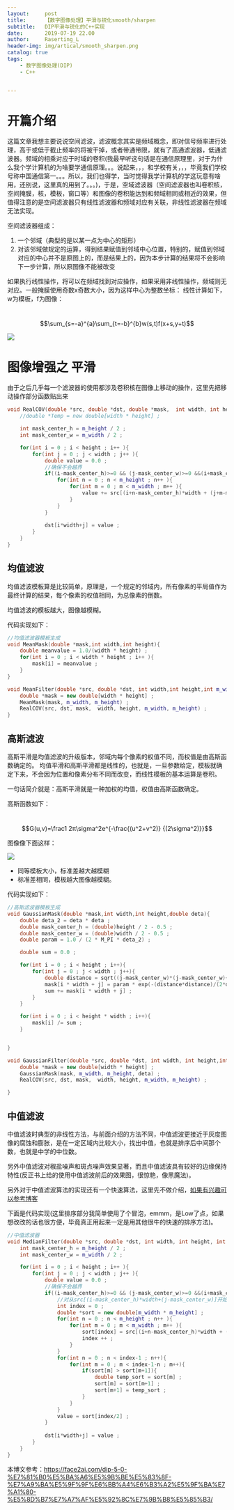```yaml
---
layout:     post
title:      【数字图像处理】平滑与锐化smooth/sharpen
subtitle:   DIP平滑与锐化的C++实现
date:       2019-07-19 22.00
author:     Raserting_L
header-img: img/artical/smooth_sharpen.png
catalog: true
tags:
    - 数字图像处理(DIP)
    - C++


---
```


# 开篇介绍

这篇文章我想主要说说空间滤波，滤波概念其实是频域概念，即对信号频率进行处理，高于或低于截止频率的将被干掉，或者带通带限，就有了高通滤波器，低通滤波器。频域的相乘对应于时域的卷积(我最早听这句话是在通信原理里，对于为什么我个学计算机的为啥要学通信原理。。。说起来，，，和学校有关，，，毕竟我们学校号称中国通信第一。。。所以，我们也得学，当时觉得我学计算机的学这玩意有啥用，还别说，这里真的用到了。。。)，于是，空域滤波器（空间滤波器也叫卷积核，空间掩膜，核，模板，窗口等）和图像的卷积能达到和频域相同或相近的效果，但值得注意的是空间滤波器只有线性滤波器和频域对应有关联，非线性滤波器在频域无法实现。



空间滤波器组成：

1. 一个邻域（典型的是以某一点为中心的矩形）
2. 对该邻域做规定的运算，得到结果赋值到邻域中心位置，特别的，赋值到邻域对应的中心并不是原图上的，而是结果上的，因为本步计算的结果将不会影响下一步计算，所以原图像不能被改变

如果执行线性操作，将可以在频域找到对应操作，如果采用非线性操作，频域则无对应。一般掩膜使用奇数x奇数大小，因为这样中心为整数坐标：
线性计算如下，w为模板，f为图像：

​				 							$$\sum_{s=-a}^{a}\sum_{t=-b}^{b}w(s,t)f(x+s,y+t)$$  

![](https://upload-images.jianshu.io/upload_images/11172737-22404137b52ba57f.png?imageMogr2/auto-orient/strip%7CimageView2/2/w/840/format/webp)







# 图像增强之 平滑



由于之后几乎每一个滤波器的使用都涉及卷积核在图像上移动的操作，这里先把移动操作部分函数贴出来

```c++
void RealCOV(double *src, double *dst, double *mask,  int width, int height, int m_width, int m_height){
    //double *Temp = new double[width * height] ;

    int mask_center_h = m_height / 2 ;
    int mask_center_w = m_width / 2 ;

    for(int i = 0 ; i < height ; i++ ){
        for(int j = 0 ; j < width ; j++ ){
            double value = 0.0 ;
            //确保不会越界
            if((i-mask_center_h)>=0 && (j-mask_center_w)>=0 &&(i+mask_center_h)<height && (j+mask_center_w)<width ){
            	for(int n = 0 ; n < m_height ; n++ ){
	                for(int m = 0 ; m < m_width ; m++ ){
						value += src[(i+n-mask_center_h)*width + (j+m-mask_center_w)] * mask[n*m_width+m] ;  
	                }
            	}
			}
            
            dst[i*width+j] = value ;
        }
    }
}
```



## 均值滤波

均值滤波模板算是比较简单，原理是，一个规定的邻域内，所有像素的平局值作为最终计算的结果，每个像素的权值相同，为总像素的倒数。



均值滤波的模板越大，图像越模糊。



代码实现如下：

```c++
//均值滤波器模板生成
void MeanMask(double *mask,int width,int height){
    double meanvalue = 1.0/(width * height) ;
    for(int i = 0 ; i < width * height ; i++ ){
        mask[i] = meanvalue ;
    }
}

void MeanFilter(double *src, double *dst, int width,int height,int m_width,int m_height){
    double *mask = new double[width * height] ;
    MeanMask(mask, m_width, m_height) ;
    RealCOV(src, dst, mask,  width, height, m_width, m_height) ; 
}
```





## 高斯滤波

高斯平滑是均值滤波的升级版本，邻域内每个像素的权值不同，而权值是由高斯函数确定的。
均值平滑和高斯平滑都是线性的，也就是，一旦参数给定，模板就确定下来，不会因为位置和像素分布不同而改变，而线性模板的基本运算是卷积。

一句话简介就是：高斯平滑就是一种加权的均值，权值由高斯函数确定。

高斯函数如下：

​								$$G(u,v)=\frac1 2π\sigma^2e^{-\frac{(u^2+v^2)} {(2\sigma^2)}}$$ 

图像像下面这样：

![](https://upload-images.jianshu.io/upload_images/11172737-5e791c131a9293e1.png?imageMogr2/auto-orient/strip%7CimageView2/2/w/1000/format/webp)



* 同等模板大小，标准差越大越模糊
* 标准差相同，模板越大图像越模糊。



代码实现如下：

```c++
//高斯滤波器模板生成
void GaussianMask(double *mask,int width,int height,double deta){
    double deta_2 = deta * deta ;
    double mask_center_h = (double)height / 2 - 0.5 ; 
    double mask_center_w = (double)width / 2 - 0.5 ;
    double param = 1.0 / (2 * M_PI * deta_2) ;

    double sum = 0.0 ;

    for(int i = 0 ; i < height ; i++){
        for(int j = 0 ; j < width ; j++){
            double distance = sqrt((j-mask_center_w)*(j-mask_center_w)+(i-mask_center_h)*(i-mask_center_h)) ;
            mask[i * width + j] = param * exp(-(distance*distance)/(2*deta_2)) ;
            sum += mask[i * width + j] ;
        }
    }

    for(int i = 0 ; i < height * width ; i++){
        mask[i] /= sum ;
    }


}

void GaussianFilter(double *src, double *dst, int width, int height,int m_width,int m_height, double deta){
    double *mask = new double[width * height] ;
    GaussianMask(mask, m_width, m_height, deta) ;
    RealCOV(src, dst, mask,  width, height, m_width, m_height) ; 

}
```





## 中值滤波

中值滤波时典型的非线性方法，与前面介绍的方法不同，中值滤波更接近于灰度图像的腐蚀和膨胀，是在一定区域内比较大小，找出中值，也就是排序后中间那个数，也就是中学的中位数。

另外中值滤波对椒盐噪声和斑点噪声效果显著，而且中值滤波具有较好的边缘保持特性(反正书上给的使用中值滤波前后的效果图，很惊艳，像黑魔法)。



另外对于中值滤波算法的实现还有一个快速算法，这里先不做介绍，[如果有兴趣可以参考博客](https://face2ai.com/dip-5-4-%E7%81%B0%E5%BA%A6%E5%9B%BE%E5%83%8F-%E5%9B%BE%E5%83%8F%E5%A2%9E%E5%BC%BA-%E4%B8%AD%E5%80%BC%E6%BB%A4%E6%B3%A2/)

下面是代码实现(这里排序部分我简单使用了个冒泡，emmm，是Low了点，如果想改改的话也很方便，毕竟真正用起来一定是用其他很牛的快速的排序方法)。

```c++
//中值滤波器
void MedianFilter(double *src, double *dst, int width, int height, int m_width, int m_height){
    int mask_center_h = m_height / 2 ;
    int mask_center_w = m_width / 2 ;

    for(int i = 0 ; i < height ; i++ ){
        for(int j = 0 ; j < width ; j++ ){
            double value = 0.0 ;
            //确保不会越界
            if((i-mask_center_h)>=0 && (j-mask_center_w)>=0 &&(i+mask_center_h)<height && (j+mask_center_w)<width ){
                //对从src[(i-mask_center_h)*width+(j-mask_center_w)]开始的m_height*m_width个元素进行排序取中值
                int index = 0 ;
                double *sort = new double[m_width * m_height] ;
            	for(int n = 0 ; n < m_height ; n++ ){
	                for(int m = 0 ; m < m_width ; m++ ){
						sort[index] = src[(i+n-mask_center_h)*width + (j+m-mask_center_w)] ;
                        index ++ ;
	                }
            	}
                for(int n = 0 ; n < index-1 ; n++){
                    for(int m = 0 ; m < index-1-n ; m++){
                        if(sort[m] > sort[m+1]){
                            double temp_sort = sort[m] ;
                            sort[m] = sort[m+1] ;
                            sort[m+1] = temp_sort ;
                        }
                    }
                }
                value = sort[index/2] ;
			}
            
            dst[i*width+j] = value ;
        }
    }
}
```









本博文参考：https://face2ai.com/dip-5-0-%E7%81%B0%E5%BA%A6%E5%9B%BE%E5%83%8F-%E7%A9%BA%E5%9F%9F%E6%BB%A4%E6%B3%A2%E5%9F%BA%E7%A1%80-%E5%8D%B7%E7%A7%AF%E5%92%8C%E7%9B%B8%E5%85%B3/